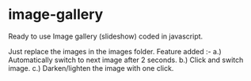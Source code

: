 # image-gallery
Ready to use Image gallery (slideshow) coded in javascript.

Just replace the images in the images folder. 
Feature added :- 
a.) Automatically switch to next image after 2 seconds.
b.) Click and switch image.
c.) Darken/lighten the image with one click.
